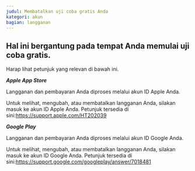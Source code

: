 ```yaml
---
judul: Membatalkan uji coba gratis Anda
kategori: akun
bagian: langganan
---
```

## Hal ini bergantung pada tempat Anda memulai uji coba gratis.

Harap lihat petunjuk yang relevan di bawah ini.

***Apple App Store***

Langganan dan pembayaran Anda diproses melalui akun ID Apple Anda.

Untuk melihat, mengubah, atau membatalkan langganan Anda, silakan masuk ke akun ID Apple Anda. Petunjuk tersedia di sini:<https://support.apple.com/HT202039>

***Google Play***

Langganan dan pembayaran Anda diproses melalui akun ID Google Anda.

Untuk melihat, mengubah, atau membatalkan langganan Anda, silakan masuk ke akun ID Google Anda. Petunjuk tersedia di sini:<https://support.google.com/googleplay/answer/7018481>